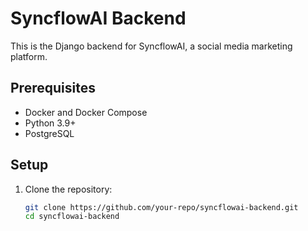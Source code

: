 # SyncflowAI Backend

This is the Django backend for SyncflowAI, a social media marketing platform.

## Prerequisites

- Docker and Docker Compose
- Python 3.9+
- PostgreSQL

## Setup

1. Clone the repository:
   ```bash
   git clone https://github.com/your-repo/syncflowai-backend.git
   cd syncflowai-backend

